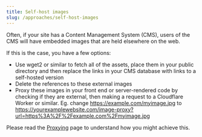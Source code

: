 ```yaml
---
title: Self-host images
slug: /approaches/self-host-images
---
```


Often, if your site has a Content Management System (CMS), users of the CMS will have embedded images that are held elsewhere on the web.

If this is the case, you have a few options:

* Use wget2 or similar to fetch all of the assets, place them in your public directory and then replace the links in your CMS database with links to a self-hosted version
* Delete the references to these external images
* Proxy these images in your front end or server-rendered code by checking if they are external, then making a request to a Cloudflare Worker or similar. Eg. change https://example.com/myimage.jpg to https://yourexamplewebsite.com/image-proxy?url=https%3A%2F%2Fexample.com%2Fmyimage.jpg

Please read the [Proxying](/docs/proxying) page to understand how you might achieve this.